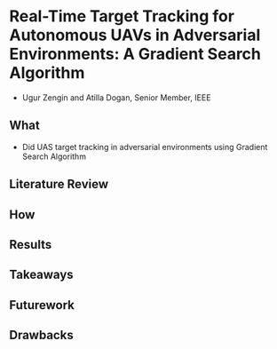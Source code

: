 # Real-Time Target Tracking for Autonomous UAVs in Adversarial Environments: A Gradient Search Algorithm
- Ugur Zengin and Atilla Dogan, Senior Member, IEEE


## What 
- Did UAS target tracking in adversarial environments using Gradient Search Algorithm 

## Literature Review

## How


## Results

## Takeaways

## Futurework

## Drawbacks

